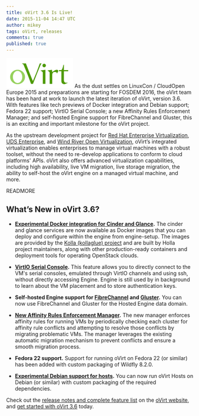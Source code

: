 ```yaml
---
title: oVirt 3.6 Is Live!
date: 2015-11-04 14:47 UTC
author: mikey
tags: oVirt, releases
comments: true
published: true
---
```

![oVirt logo](/images/blog/oVirt-logo.png) As the dust settles on LinuxCon / CloudOpen Europe 2015 and preparations are starting for FOSDEM 2016, the oVirt team has been hard at work to launch the latest iteration of oVirt, version 3.6. With features like tech previews of Docker integration and Debian support; Fedora 22 support; VirtIO Serial Console; a new Affinity Rules Enforcement Manager; and self-hosted Engine support for FibreChannel and Gluster, this is an exciting and important milestone for the oVirt project.

As the upstream development project for [Red Hat Enterprise Virtualization](http://www.redhat.com/en/technologies/virtualization), [UDS Enterprise](https://www.udsenterprise.com/en/), and [Wind River Open Virtualization](http://www.windriver.com/announces/open_virtualization/), oVirt’s integrated virtualization enables enterprises to manage virtual machines with a robust toolset, without the need to re-develop applications to conform to cloud platforms' APIs. oVirt also offers advanced virtualization capabilities, including high availability, live VM migration, live storage migration, the ability to self-host the oVirt engine on a managed virtual machine, and more.

READMORE

## What’s New in oVirt 3.6?

 * **[Experimental Docker integration for Cinder and Glance](http://www.ovirt.org/CinderGlance_Docker_Integration).** The cinder and glance services are now available as Docker images that you can deploy and configure within the engine from engine-setup. The images are provided by the [Kolla (kollaglue) project](https://github.com/openstack/kolla) and are built by Holla project maintainers, along with other production-ready containers and deployment tools for operating OpenStack clouds.

 * **[VirtIO Serial Console](http://www.ovirt.org/Features/Serial_Console).** This feature allows you to directly connect to the VM's serial consoles, emulated through VirtIO channels and using ssh, without directly accessing Engine. Engine is still used by in background to learn about the VM placement and to store authentication keys.

 * **Self-hosted Engine support for [FibreChannel](http://www.ovirt.org/Features/Self_Hosted_Engine_FC_Support) and [Gluster](http://www.ovirt.org/Features/Self_Hosted_Engine_Gluster_Support).** You can now use FibreChannel and Gluster for the Hosted Engine data domain.

 * **[New Affinity Rules Enforcement Manager](http://www.ovirt.org/Affinity_Rules_Enforcement_Manager).** The new manager enforces affinity rules for running VMs by periodically checking each cluster for affinity rule conflicts and attempting to resolve those conflicts by migrating problematic VMs. The manager leverages the existing automatic migration mechanism to prevent conflicts and ensure a smooth migration process.

 * **Fedora 22 support.** Support for running oVirt on Fedora 22 (or similar) has been added with custom packaging of Wildfly 8.2.0.

 * **[Experimental Debian support for hosts](http://www.ovirt.org/Features/Debian_support_for_hosts).** You can now run oVirt Hosts on Debian (or similar) with custom packaging of the required dependencies.

Check out the [release notes and complete feature list](http://www.ovirt.org/OVirt_3.6_Release_Notes) on the [oVirt website](http://www.ovirt.org), and [get started with oVirt 3.6](http://www.ovirt.org/Download) today.
